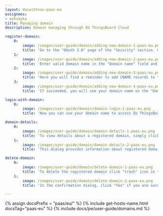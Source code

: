 ```yaml
---
layout: docwithnav-paas-eu
assignees:
- ashvayka
title: Managing domain
description: Domain managing through EU ThingsBoard Cloud

register-domain:
    0:
        image: /images/user-guide/domain/adding-new-domain-1-paas-eu.png
        title: 'Go to the "OAuth 2.0" page of the "Security" section. On the "Domains" tab click the "plus" icon;'
    1:
        image: /images/user-guide/domain/adding-new-domain-2-paas-eu.png
        title: 'Enter valid domain name in the "Domain name" field and click "Add" button;'
    2:
        image: /images/user-guide/domain/adding-new-domain-3-paas-eu.png
        title: 'Here you will find a reminder to add CNAME records to the DNS configuration of your domain. Click the "I&#39;ve added CNAME records" button. The domain verification and certificate provisioning will start;'
    3:
        image: /images/user-guide/domain/adding-new-domain-4-paas-eu.png
        title: 'If succeeded, you will see your domain name on the "Domains" tab.'

login-with-domain:
    0:
        image: /images/user-guide/domain/domain-login-1-paas-eu.png
        title: 'Now you can use your domain name to access EU ThingsBoard Cloud web interface and services. Try to login by entering the chosen domain name in the browser address line.'

domain-details:
    0:
        image: /images/user-guide/domain/domain-details-1-paas-eu.png
        title: 'To view details about a registered domain, simply click on it to open the domain details dialog;'
    1:
        image: /images/user-guide/domain/domain-details-2-paas-eu.png
        title: 'This dialog provides information about registered domain CNAME record and issued “SSL certificate” details including current validity period (Not before and Not after).'

delete-domain:
    0:
        image: /images/user-guide/domain/delete-domain-1-paas-eu.png
        title: 'To delete the registered domain click "trash" icon in the domai&#39;s row you want to delete.'
    1:
        image: /images/user-guide/domain/delete-domain-2-paas-eu.png
        title: 'In the confirmation dialog, click "Yes" if you are sure you want to delete the domain.'

---
```


{% assign docsPrefix = "paas/eu/" %}
{% include get-hosts-name.html docsTag="paas-eu" %}
{% include docs/pe/user-guide/domains.md %}